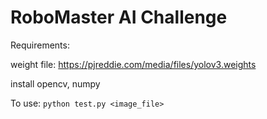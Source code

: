 # RoboMaster AI Challenge
Requirements:

weight file: https://pjreddie.com/media/files/yolov3.weights

install opencv, numpy


To use: `python test.py <image_file>`
